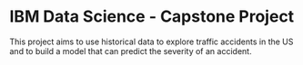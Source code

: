 # IBM Data Science - Capstone Project
This project aims to use historical data to explore traffic accidents in the US and to build a model that can predict the severity of an accident.
